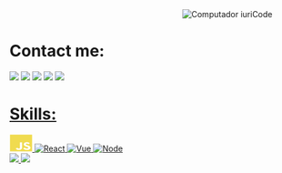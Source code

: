 <img src="https://cdn-icons-png.flaticon.com/512/560/560216.png" width="200px" align="right" alt="Computador iuriCode">
<br/>
<div align="left">
<h1>Contact me: </h1>
<a href="https://victorhugofny.vercel.app/"><img src="https://img.shields.io/badge/Portfolio-272727?style=for-the-badge&logo=github&logoColor=white"/></a>
<a href="https://www.linkedin.com/in/victor-hugo-santana/"><img src="https://img.shields.io/badge/Linkedin-0E014E?style=for-the-badge&logo=linkedin&logoColor=white"/></a>
<a href="mailto:victorhugofny@gmail.com?Subject=Meu%20contato&Body=Victor%20Hugo"><img src="https://img.shields.io/badge/gmail-E90808?style=for-the-badge&logo=gmail&logoColor=white"/></a>
<a href="https://www.instagram.com/victorhugofny/"><img src="https://img.shields.io/badge/Instagram-E95708?style=for-the-badge&logo=instagram&logoColor=white"/></a>
<a href="https://www.youtube.com/channel/UC0LxIVk-V0k6LsX_Z251iMw"><img src="https://img.shields.io/badge/Youtube-DD1222?style=for-the-badge&logo=youtube&logoColor=white"/>
</div>

<h1>Skills: </h1>  
  <div>
  <img alt="JS" height="30" width="40" src="https://raw.githubusercontent.com/devicons/devicon/master/icons/javascript/javascript-plain.svg"/>
  <img alt="React" height="30" width="40" src="https://upload.wikimedia.org/wikipedia/commons/thumb/a/a7/React-icon.svg/1200px-React-icon.svg.png"/>
  <img alt="Vue" height="30" width="30" src="https://vuejs.org/images/logo.png"/>
  <img alt="Node" height="30" width="40" src="https://cdn.svgporn.com/logos/nodejs.svg">
</div>
 <div>
  <a href="https://github.com/victorhugofny">
  <img height="180em" src="https://github-readme-stats.vercel.app/api/top-langs/?username=victorhugofny&layout=compact&langs_count=7&theme=dark"/>

  <img height="180em" src="https://github-readme-stats.vercel.app/api?username=victorhugofny&show_icons=true&theme=dark"/> 
</div>
   
